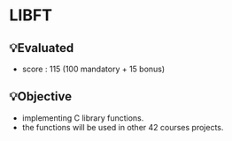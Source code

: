 # LIBFT
## 💡Evaluated
+ score : 115 (100 mandatory + 15 bonus)
## 💡Objective
+ implementing C library functions.
+ the functions will be used in other 42 courses projects.
